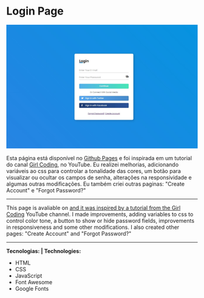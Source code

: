 # Login Page

![Preview](./preview.jpg "Preview Login Page")


Esta página está disponível no <a href="https://gabrielgustavoms.github.io/loginpage0/" target="_blank">Github Pages</a> e foi inspirada em um tutorial do canal <a href="https://www.youtube.com/c/GirlCoding">Girl Coding</a>, no YouTube. Eu realizei melhorias, adicionando variáveis ao css para controlar a tonalidade das cores, um botão para visualizar ou ocultar os campos de senha, alterações na responsividade e algumas outras modificações. Eu também criei outras paginas: "Create Account" e "Forgot Password?"

---

This page is avaliable on  <a href="https://gabrielgustavoms.github.io/loginpage0/" target="_blank"> and it was inspired by a tutorial from the <a href="https://www.youtube.com/c/GirlCoding">Girl Coding</a> YouTube channel. I made improvements, adding variables to css to control color tone, a button to show or hide password fields, improvements in responsiveness and some other modifications. I also created other pages: "Create Account" and "Forgot Password?"

---

**Tecnologias: | Technologies:**
* HTML
* CSS
* JavaScript
* Font Awesome
* Google Fonts
